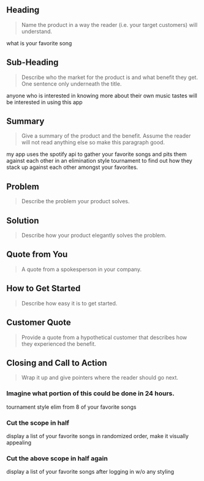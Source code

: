 ## Heading
  > Name the product in a way the reader (i.e. your target customers) will understand.

  what is your favorite song
  <!-- you do not listen to everything -->

## Sub-Heading
  > Describe who the market for the product is and what benefit they get. One sentence only underneath the title.

  anyone who is interested in knowing more about their own music tastes will be interested in using this app

  <!-- people who want to know in further detail about exactly what genres of music they listen to -->

## Summary
  > Give a summary of the product and the benefit. Assume the reader will not read anything else so make this paragraph good.

  my app uses the spotify api to gather your favorite songs and pits them against each other in an elimination style tournament to find out how they stack up against each other amongst your favorites.

  <!-- my app would load in user data through spotify and spit out 1 majority genre that the user has listened to in the last.. day/month/x time period-->

## Problem
  > Describe the problem your product solves.

<!-- my app would finally give people a concrete answer to... "so what's your favorite genre of music?" that wouldn't result in "everything... except country" -->

## Solution
  > Describe how your product elegantly solves the problem.

  <!-- With just a login and a few clicks, you'll soon know what exactly what kinds of music you tend to like or trend towards.-->

## Quote from You
  > A quote from a spokesperson in your company.

  <!-- "No longer will you have to answer the question: "what kind of music do you listen to?" with "everything" -->
## How to Get Started
  > Describe how easy it is to get started.

## Customer Quote
  > Provide a quote from a hypothetical customer that describes how they experienced the benefit.

## Closing and Call to Action
  > Wrap it up and give pointers where the reader should go next.

### Imagine what portion of this could be done in 24 hours.
  tournament style elim from 8 of your favorite songs

### Cut the scope in half
  display a list of your favorite songs in randomized order, make it visually appealing

### Cut the above scope in half again
  display a list of your favorite songs after logging in w/o any styling